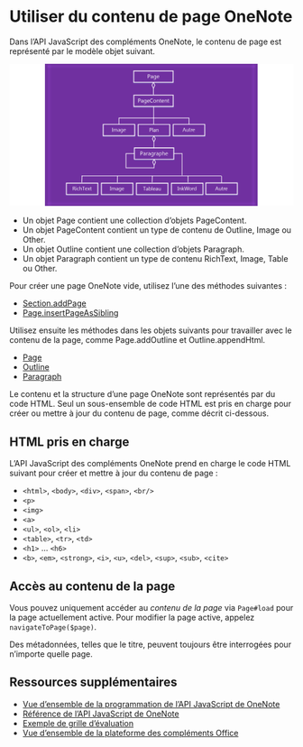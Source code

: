 # <a name="work-with-onenote-page-content"></a>Utiliser du contenu de page OneNote 

Dans l’API JavaScript des compléments OneNote, le contenu de page est représenté par le modèle objet suivant.

  ![Diagramme du modèle objet de page OneNote](../images/OneNoteOM-page.png)

- Un objet Page contient une collection d’objets PageContent.
- Un objet PageContent contient un type de contenu de Outline, Image ou Other.
- Un objet Outline contient une collection d’objets Paragraph.
- Un objet Paragraph contient un type de contenu RichText, Image, Table ou Other.

Pour créer une page OneNote vide, utilisez l’une des méthodes suivantes :

- [Section.addPage](../../reference/onenote/section.md#addpagetitle-string)
- [Page.insertPageAsSibling](../../reference/onenote/page.md#insertpageassiblinglocation-string-title-string)

Utilisez ensuite les méthodes dans les objets suivants pour travailler avec le contenu de la page, comme Page.addOutline et Outline.appendHtml. 

- [Page](../../reference/onenote/page.md)
- [Outline](../../reference/onenote/outline.md)
- [Paragraph](../../reference/onenote/paragraph.md)

Le contenu et la structure d’une page OneNote sont représentés par du code HTML. Seul un sous-ensemble de code HTML est pris en charge pour créer ou mettre à jour du contenu de page, comme décrit ci-dessous.

## <a name="supported-html"></a>HTML pris en charge

L’API JavaScript des compléments OneNote prend en charge le code HTML suivant pour créer et mettre à jour du contenu de page :

- `<html>`, `<body>`, `<div>`, `<span>`, `<br/>` 
- `<p>`
- `<img>`
- `<a>`
- `<ul>`, `<ol>`, `<li>` 
- `<table>`, `<tr>`, `<td>`
- `<h1>` ... `<h6>`
- `<b>`, `<em>`, `<strong>`, `<i>`, `<u>`, `<del>`, `<sup>`, `<sub>`, `<cite>`

## <a name="accessing-page-contents"></a>Accès au contenu de la page

Vous pouvez uniquement accéder au *contenu de la page* via `Page#load` pour la page actuellement active. Pour modifier la page active, appelez `navigateToPage($page)`.

Des métadonnées, telles que le titre, peuvent toujours être interrogées pour n’importe quelle page.

## <a name="additional-resources"></a>Ressources supplémentaires

- [Vue d’ensemble de la programmation de l’API JavaScript de OneNote](onenote-add-ins-programming-overview.md)
- [Référence de l’API JavaScript de OneNote](../../reference/onenote/onenote-add-ins-javascript-reference.md)
- [Exemple de grille d’évaluation](https://github.com/OfficeDev/OneNote-Add-in-Rubric-Grader)
- [Vue d’ensemble de la plateforme des compléments Office](https://dev.office.com/docs/add-ins/overview/office-add-ins)
